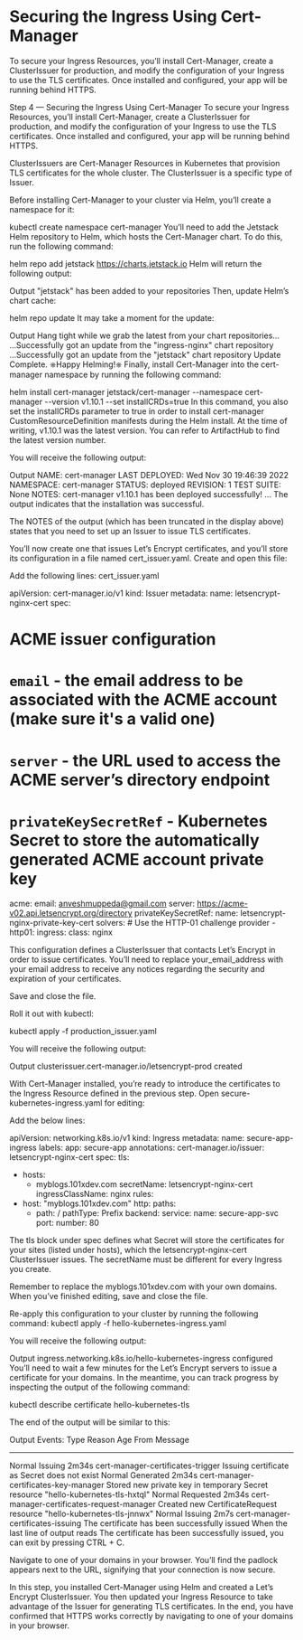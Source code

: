 # Securing the Ingress Using Cert-Manager  
To secure your Ingress Resources, you’ll install Cert-Manager, create a ClusterIssuer for production, and modify the configuration of your Ingress to use the TLS certificates. Once installed and configured, your app will be running behind HTTPS.  



Step 4 — Securing the Ingress Using Cert-Manager
To secure your Ingress Resources, you’ll install Cert-Manager, create a ClusterIssuer for production, and modify the configuration of your Ingress to use the TLS certificates. Once installed and configured, your app will be running behind HTTPS.

ClusterIssuers are Cert-Manager Resources in Kubernetes that provision TLS certificates for the whole cluster. The ClusterIssuer is a specific type of Issuer.

Before installing Cert-Manager to your cluster via Helm, you’ll create a namespace for it:

kubectl create namespace cert-manager
You’ll need to add the Jetstack Helm repository to Helm, which hosts the Cert-Manager chart. To do this, run the following command:

helm repo add jetstack https://charts.jetstack.io
Helm will return the following output:

Output
"jetstack" has been added to your repositories
Then, update Helm’s chart cache:

helm repo update
It may take a moment for the update:

Output
Hang tight while we grab the latest from your chart repositories...
...Successfully got an update from the "ingress-nginx" chart repository
...Successfully got an update from the "jetstack" chart repository
Update Complete. ⎈Happy Helming!⎈
Finally, install Cert-Manager into the cert-manager namespace by running the following command:

helm install cert-manager jetstack/cert-manager --namespace cert-manager --version v1.10.1 --set installCRDs=true
In this command, you also set the installCRDs parameter to true in order to install cert-manager CustomResourceDefinition manifests during the Helm install. At the time of writing, v1.10.1 was the latest version. You can refer to ArtifactHub to find the latest version number.

You will receive the following output:

Output
NAME: cert-manager
LAST DEPLOYED: Wed Nov 30 19:46:39 2022
NAMESPACE: cert-manager
STATUS: deployed
REVISION: 1
TEST SUITE: None
NOTES:
cert-manager v1.10.1 has been deployed successfully!
...
The output indicates that the installation was successful.


The NOTES of the output (which has been truncated in the display above) states that you need to set up an Issuer to issue TLS certificates.

You’ll now create one that issues Let’s Encrypt certificates, and you’ll store its configuration in a file named cert_issuer.yaml. Create and open this file:

Add the following lines:
cert_issuer.yaml

apiVersion: cert-manager.io/v1
kind: Issuer
metadata:
  name: letsencrypt-nginx-cert
spec:
  # ACME issuer configuration
  # `email` - the email address to be associated with the ACME account (make sure it's a valid one)
  # `server` - the URL used to access the ACME server’s directory endpoint
  # `privateKeySecretRef` - Kubernetes Secret to store the automatically generated ACME account private key
  acme:
    email: anveshmuppeda@gmail.com
    server: https://acme-v02.api.letsencrypt.org/directory
    privateKeySecretRef:
      name: letsencrypt-nginx-private-key-cert
    solvers:
      # Use the HTTP-01 challenge provider
      - http01:
          ingress:
            class: nginx


This configuration defines a ClusterIssuer that contacts Let’s Encrypt in order to issue certificates. You’ll need to replace your_email_address with your email address to receive any notices regarding the security and expiration of your certificates.

Save and close the file.

Roll it out with kubectl:

kubectl apply -f production_issuer.yaml

You will receive the following output:

Output
clusterissuer.cert-manager.io/letsencrypt-prod created

With Cert-Manager installed, you’re ready to introduce the certificates to the Ingress Resource defined in the previous step. Open secure-kubernetes-ingress.yaml for editing:

Add the below lines:

apiVersion: networking.k8s.io/v1
kind: Ingress
metadata:
  name: secure-app-ingress
  labels:
    app: secure-app
  annotations:
    cert-manager.io/issuer: letsencrypt-nginx-cert
spec:
  tls:
  - hosts:
    - myblogs.101xdev.com
    secretName: letsencrypt-nginx-cert
  ingressClassName: nginx
  rules:
  - host: "myblogs.101xdev.com"
    http:
      paths:
      - path: /
        pathType: Prefix
        backend:
          service:
            name: secure-app-svc
            port:
              number: 80

The tls block under spec defines what Secret will store the certificates for your sites (listed under hosts), which the letsencrypt-nginx-cert ClusterIssuer issues. The secretName must be different for every Ingress you create.

Remember to replace the myblogs.101xdev.com with your own domains. When you’ve finished editing, save and close the file.

Re-apply this configuration to your cluster by running the following command:
kubectl apply -f hello-kubernetes-ingress.yaml

You will receive the following output:

Output
ingress.networking.k8s.io/hello-kubernetes-ingress configured
You’ll need to wait a few minutes for the Let’s Encrypt servers to issue a certificate for your domains. In the meantime, you can track progress by inspecting the output of the following command:

kubectl describe certificate hello-kubernetes-tls

The end of the output will be similar to this:

Output
Events:
  Type    Reason     Age    From                                       Message
  ----    ------     ----   ----                                       -------
  Normal  Issuing    2m34s  cert-manager-certificates-trigger          Issuing certificate as Secret does not exist
  Normal  Generated  2m34s  cert-manager-certificates-key-manager      Stored new private key in temporary Secret resource "hello-kubernetes-tls-hxtql"
  Normal  Requested  2m34s  cert-manager-certificates-request-manager  Created new CertificateRequest resource "hello-kubernetes-tls-jnnwx"
  Normal  Issuing    2m7s   cert-manager-certificates-issuing          The certificate has been successfully issued
When the last line of output reads The certificate has been successfully issued, you can exit by pressing CTRL + C.

Navigate to one of your domains in your browser. You’ll find the padlock appears next to the URL, signifying that your connection is now secure.

In this step, you installed Cert-Manager using Helm and created a Let’s Encrypt ClusterIssuer. You then updated your Ingress Resource to take advantage of the Issuer for generating TLS certificates. In the end, you have confirmed that HTTPS works correctly by navigating to one of your domains in your browser.




